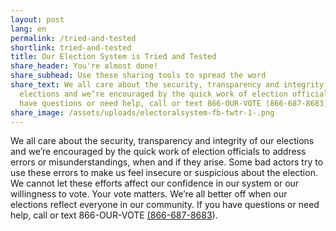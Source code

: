 ```yaml
---
layout: post
lang: en
permalink: /tried-and-tested
shortlink: tried-and-tested
title: Our Election System is Tried and Tested
share_header: You're almost done!
share_subhead: Use these sharing tools to spread the word
share_text: We all care about the security, transparency and integrity of our
  elections and we’re encouraged by the quick work of election officials. If you
  have questions or need help, call or text 866-OUR-VOTE (866-687-8683).
share_image: /assets/uploads/electoralsystem-fb-twtr-1-.png
---
```

We all care about the security, transparency and integrity of our elections and we’re encouraged by the quick work of election officials to address errors or misunderstandings, when and if they arise. Some bad actors try to use these errors to make us feel insecure or suspicious about the election. We cannot let these efforts affect our confidence in our system or our willingness to vote. Your vote matters. We’re all better off when our elections reflect everyone in our community. If you have questions or need help, call or text 866-OUR-VOTE [(866-687-8683](tel:8666878683)).